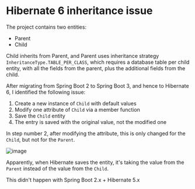 # Hibernate 6 inheritance issue
The project contains two entities:
* Parent
* Child
  
Child inherits from Parent, and Parent uses inheritance strategy `InheritanceType.TABLE_PER_CLASS`,
which requires a database table per child entity, with all the fields from the parent, plus the additional
fields from the child.

After migrating from Spring Boot 2 to Spring Boot 3, and hence to Hibernate 6, I identified the following issue:

1. Create a new instance of `Child` with default values
2. Modify one attribute of `Child` via a member function
3. Save the `Child` entity
4. The entry is saved with the original value, not the modified one

In step number 2, after modifying the attribute, this is only changed for the `Child`, but not for the `Parent`.

![image](https://github.com/xaume/hibernate-tableperclass/assets/5335451/a6fa97a9-f879-4541-8550-79890f1e0e18)


Apparently, when Hibernate saves the entity, it's taking the value from the `Parent` instead of the value from the `Child`.

This didn't happen with Spring Boot 2.x + Hibernate 5.x
